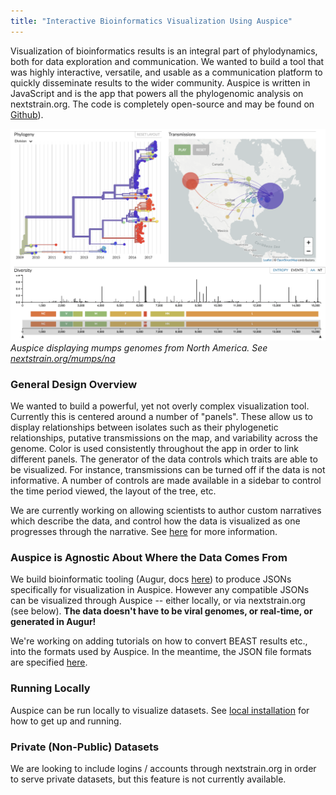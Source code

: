```yaml
---
title: "Interactive Bioinformatics Visualization Using Auspice"
---
```


Visualization of bioinformatics results is an integral part of phylodynamics, both for data exploration and communication.
We wanted to build a tool that was highly interactive, versatile, and usable as a communication platform to quickly disseminate results to the wider community.
Auspice is written in JavaScript and is the app that powers all the phylogenomic analysis on nextstrain.org. The code is completely open-source and may be found on [Github](https://www.github.com/nextstrain/auspice)).


![mumps](figures/mumps.png)
*Auspice displaying mumps genomes from North America. See [nextstrain.org/mumps/na](https://www.nextstrain.org/mumps/na)*

### General Design Overview
We wanted to build a powerful, yet not overly complex visualization tool.
Currently this is centered around a number of "panels".
These allow us to display relationships between isolates such as their phylogenetic relationships, putative transmissions on the map, and variability across the genome.
Color is used consistently throughout the app in order to link different panels.
The generator of the data controls which traits are able to be visualized. For instance, transmissions can be turned off if the data is not informative.
A number of controls are made available in a sidebar to control the time period viewed, the layout of the tree, etc.

We are currently working on allowing scientists to author custom narratives which describe the data, and control how the data is visualized as one progresses through the narrative.
See [here](/docs/narratives/introduction) for more information.

### Auspice is Agnostic About Where the Data Comes From
We build bioinformatic tooling (Augur, docs [here](/docs/bioinformatics/introduction-to-augur)) to produce JSONs specifically for visualization in Auspice.
However any compatible JSONs can be visualized through Auspice -- either locally, or via nextstrain.org (see below).
**The data doesn't have to be viral genomes, or real-time, or generated in Augur!**

We're working on adding tutorials on how to convert BEAST results etc., into the formats used by Auspice.
In the meantime, the JSON file formats are specified [here](/docs/bioinformatics/data-formats).


### Running Locally
Auspice can be run locally to visualize datasets.
See [local installation](/docs/getting-started/local-installation) for how to get up and running.


### Private (Non-Public) Datasets
We are looking to include logins / accounts through nextstrain.org in order to serve private datasets, but this feature is not currently available.
